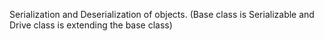 Serialization and Deserialization of objects. (Base class is Serializable and Drive class is extending the base class)